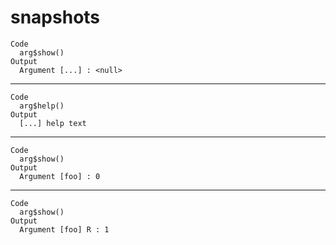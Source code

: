 # snapshots

    Code
      arg$show()
    Output
      Argument [...] : <null>

---

    Code
      arg$help()
    Output
      [...] help text

---

    Code
      arg$show()
    Output
      Argument [foo] : 0

---

    Code
      arg$show()
    Output
      Argument [foo] R : 1

